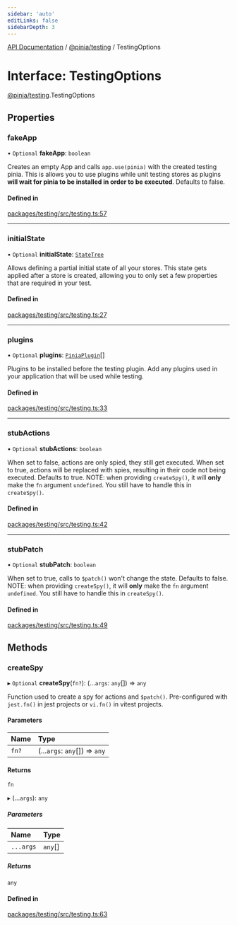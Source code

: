 ```yaml
---
sidebar: 'auto'
editLinks: false
sidebarDepth: 3
---
```


[API Documentation](../index.md) / [@pinia/testing](../modules/pinia_testing.md) / TestingOptions

# Interface: TestingOptions

[@pinia/testing](../modules/pinia_testing.md).TestingOptions

## Properties

### fakeApp

• `Optional` **fakeApp**: `boolean`

Creates an empty App and calls `app.use(pinia)` with the created testing
pinia. This is allows you to use plugins while unit testing stores as
plugins **will wait for pinia to be installed in order to be executed**.
Defaults to false.

#### Defined in

[packages/testing/src/testing.ts:57](https://github.com/vuejs/pinia/blob/2b998ee/packages/testing/src/testing.ts#L57)

---

### initialState

• `Optional` **initialState**: [`StateTree`](../modules/pinia.md#statetree)

Allows defining a partial initial state of all your stores. This state gets applied after a store is created,
allowing you to only set a few properties that are required in your test.

#### Defined in

[packages/testing/src/testing.ts:27](https://github.com/vuejs/pinia/blob/2b998ee/packages/testing/src/testing.ts#L27)

---

### plugins

• `Optional` **plugins**: [`PiniaPlugin`](pinia.PiniaPlugin.md)[]

Plugins to be installed before the testing plugin. Add any plugins used in
your application that will be used while testing.

#### Defined in

[packages/testing/src/testing.ts:33](https://github.com/vuejs/pinia/blob/2b998ee/packages/testing/src/testing.ts#L33)

---

### stubActions

• `Optional` **stubActions**: `boolean`

When set to false, actions are only spied, they still get executed. When
set to true, actions will be replaced with spies, resulting in their code
not being executed. Defaults to true. NOTE: when providing `createSpy()`,
it will **only** make the `fn` argument `undefined`. You still have to
handle this in `createSpy()`.

#### Defined in

[packages/testing/src/testing.ts:42](https://github.com/vuejs/pinia/blob/2b998ee/packages/testing/src/testing.ts#L42)

---

### stubPatch

• `Optional` **stubPatch**: `boolean`

When set to true, calls to `$patch()` won't change the state. Defaults to
false. NOTE: when providing `createSpy()`, it will **only** make the `fn`
argument `undefined`. You still have to handle this in `createSpy()`.

#### Defined in

[packages/testing/src/testing.ts:49](https://github.com/vuejs/pinia/blob/2b998ee/packages/testing/src/testing.ts#L49)

## Methods

### createSpy

▸ `Optional` **createSpy**(`fn?`): (...`args`: `any`[]) => `any`

Function used to create a spy for actions and `$patch()`. Pre-configured
with `jest.fn()` in jest projects or `vi.fn()` in vitest projects.

#### Parameters

| Name  | Type                          |
| :---- | :---------------------------- |
| `fn?` | (...`args`: `any`[]) => `any` |

#### Returns

`fn`

▸ (...`args`): `any`

##### Parameters

| Name      | Type    |
| :-------- | :------ |
| `...args` | `any`[] |

##### Returns

`any`

#### Defined in

[packages/testing/src/testing.ts:63](https://github.com/vuejs/pinia/blob/2b998ee/packages/testing/src/testing.ts#L63)

